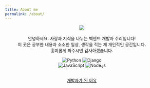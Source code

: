 ```yaml
---
title: About me
permalink: /about/
---
```


<div align=center><img src="https://user-images.githubusercontent.com/81026531/136664690-f6401e16-0a5c-4954-a58e-0131034719e0.jpg"></div>

<div align=center>
<br>
안녕하세요. 사랑과 지식을 나누는 백엔드 개발자 주리입니다!
<br>
이 곳은 공부한 내용과 소소한 일상, 생각을 적는 제 개인적인 공간입니다.
<br>
흥미롭게 봐주시면 감사하겠습니다. 
<p>
<img alt="Python" src ="https://img.shields.io/badge/Python-3776AB.svg?&style=for-the-badge&logo=Python&logoColor=white"/>
<img alt="Django" src ="https://img.shields.io/badge/Django-092E20.svg?&style=for-the-badge&logo=Django&logoColor=white"/><br>
<img alt="JavaScript" src ="https://img.shields.io/badge/JavaScript-F7DF1E.svg?&style=for-the-badge&logo=JavaScript&logoColor=black"/>
<img alt="Node.js" src ="https://img.shields.io/badge/Node.js-339933.svg?&style=for-the-badge&logo=Node.js&logoColor=white"/>
</p>
</div>
<br>
<div align=center><a href="https://jang184.github.io/diary/review/">개발자가 된 이유</a></div>